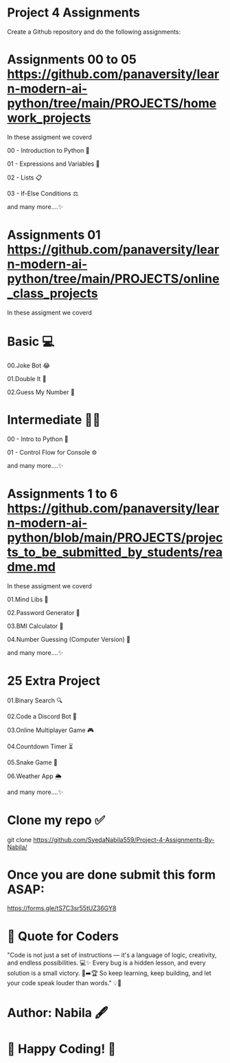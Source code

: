 # Project 4 Assignments
Create a Github repository and do the following assignments:

# Assignments 00 to 05 https://github.com/panaversity/learn-modern-ai-python/tree/main/PROJECTS/homework_projects
In these assigment we coverd 

00 - Introduction to Python 🐍

01 - Expressions and Variables 🧮

02 - Lists 📋

03 - If-Else Conditions ⚖️

and many more....✨

 # Assignments 01 https://github.com/panaversity/learn-modern-ai-python/tree/main/PROJECTS/online_class_projects
 In these assigment we coverd 
 
 # Basic 💻

 00.Joke Bot 😂

 01.Double It 🔢

 02.Guess My Number 🎯

 #  Intermediate 🧑‍💻

 00 - Intro to Python 🐍
 
01 - Control Flow for Console ⚙️

and many more....✨

# Assignments 1 to 6 https://github.com/panaversity/learn-modern-ai-python/blob/main/PROJECTS/projects_to_be_submitted_by_students/readme.md
 In these assigment we coverd 

 01.Mind Libs 🧠
 
02.Password Generator 🔐

03.BMI Calculator 🧮

04.Number Guessing (Computer Version) 🎯

and many more....✨

# 25 Extra Project 

01.Binary Search 🔍

02.Code a Discord Bot 🤖

03.Online Multiplayer Game 🎮

04.Countdown Timer ⏳

05.Snake Game 🐍

06.Weather App 🌦️

and many more....✨

# Clone my repo ✅ 
git clone https://github.com/SyedaNabila559/Project-4-Assignments-By-Nabila/

# Once you are done submit this form ASAP:

https://forms.gle/tS7C3sr55tUZ36GY8

# 💬 Quote for Coders
"Code is not just a set of instructions — it's a language of logic, creativity, and endless possibilities. 💻✨
Every bug is a hidden lesson, and every solution is a small victory. 🐞➡️🏆
So keep learning, keep building, and let your code speak louder than words." 💡🔧

# Author: Nabila 🖋️

# 🌈 Happy Coding! 🚀

